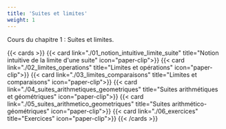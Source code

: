 ```yaml
---
title: 'Suites et limites'
weight: 1
---
```

Cours du chapitre 1 : Suites et limites.

{{< cards >}}
  {{< card link="./01_notion_intuitive_limite_suite" title="Notion intuitive de la limite d'une suite" icon="paper-clip">}}
  {{< card link="./02_limites_operations" title="Limites et opérations" icon="paper-clip">}}
  {{< card link="./03_limites_comparaisons" title="Limites et comparaisons" icon="paper-clip">}}
  {{< card link="./04_suites_arithmetiques_geometriques" title="Suites arithmétiques et géométriques" icon="paper-clip">}}
  {{< card link="./05_suites_arithmetico_geometriques" title="Suites arithmético-géométriques" icon="paper-clip">}}
  {{< card link="./06_exercices" title="Exercices" icon="paper-clip">}}
{{< /cards >}}
